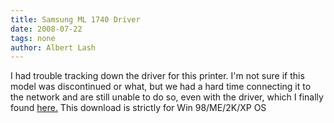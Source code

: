 ```yaml
---
title: Samsung ML 1740 Driver
date: 2008-07-22
tags: none
author: Albert Lash
---
```

I had trouble tracking down the driver for this printer.  I'm not sure if this model was discontinued or what, but we had a hard time connecting it to the network and are still unable to do so, even with the driver, which I finally found <a href="http://www.samsung.com/download/FileView.aspx?cttfileid=163703&type=Printer&typecode=15&subtype=Laser+Printer&subtypecode=1501&model=ML-1740/TEC&filetype=DR&language=">here.</a>    This download is strictly for Win 98/ME/2K/XP OS

